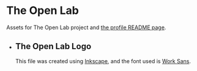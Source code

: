 # The Open Lab

Assets for The Open Lab project and [the profile README page](profile/README.md).

<ul>
    <li>
        <h2>The Open Lab Logo</h2>
        <p>
            This file was created using <a href="https://gitlab.com/inkscape/inkscape">Inkscape</a>, and the font used is <a href="https://github.com/weiweihuanghuang/Work-Sans">Work Sans</a>.
        </p>
    </li>
</ul>
